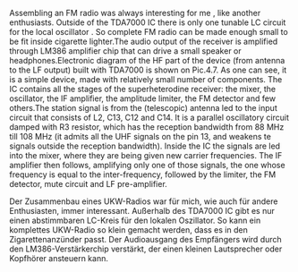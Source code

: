 Assembling an FM radio was always interesting for me , like another enthusiasts. Outside of the TDA7000 IC there is only one tunable LC circuit for the local oscillator . So complete FM radio can be made enough small to be fit inside cigarette lighter.The audio output of the receiver is amplified through LM386 amplifier chip that can drive a small speaker or headphones.Electronic diagram of the HF part of the device (from antenna to the LF output) built with TDA7000 is shown on Pic.4.7. As one can see, it is a simple device, made with relatively small number of components. The IC contains all the stages of the superheterodine receiver: the mixer, the oscillator, the IF amplifier, the amplitude limiter, the FM detector and few others.The station signal is from the (telescopic) antenna led to the input circuit that consists of L2, C13, C12 and C14. It is a parallel oscillatory circuit damped with R3 resistor, which has the reception bandwidth from 88 MHz till 108 MHz (it admits all the UHF signals on the pin 13, and weakens te signals outside the reception bandwidth). Inside the IC the signals are led into the mixer, where they are being given new carrier frequencies. The IF amplifier then follows, amplifying only one of those signals, the one whose frequency is equal to the inter-frequency, followed by the limiter, the FM detector, mute circuit and LF pre-amplifier. 

Der Zusammenbau eines UKW-Radios war für mich, wie auch für andere Enthusiasten, immer interessant. Außerhalb des TDA7000 IC gibt es nur einen abstimmbaren LC-Kreis für den lokalen Oszillator. So kann ein komplettes UKW-Radio so klein gemacht werden, dass es in den Zigarettenanzünder passt. Der Audioausgang des Empfängers wird durch den LM386-Verstärkerchip verstärkt, der einen kleinen Lautsprecher oder Kopfhörer ansteuern kann.
